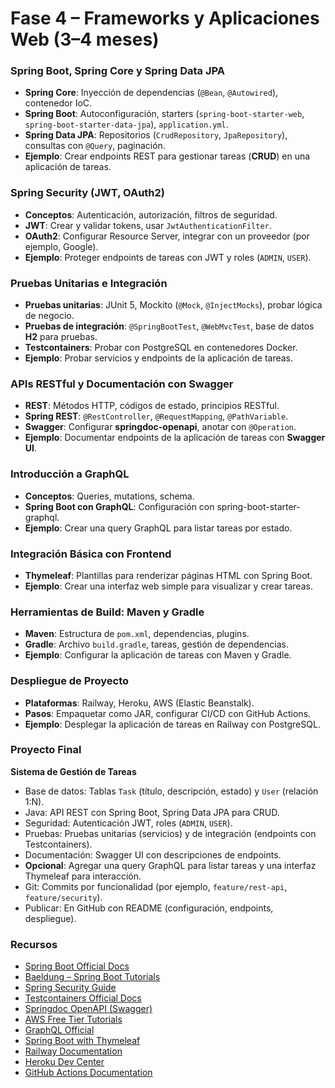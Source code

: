 # Fase 4 – Frameworks y Aplicaciones Web (3–4 meses)

### Spring Boot, Spring Core y Spring Data JPA
- **Spring Core**: Inyección de dependencias (`@Bean`, `@Autowired`), contenedor IoC.  
- **Spring Boot**: Autoconfiguración, starters (`spring-boot-starter-web`, `spring-boot-starter-data-jpa`), `application.yml`.  
- **Spring Data JPA**: Repositorios (`CrudRepository`, `JpaRepository`), consultas con `@Query`, paginación.  
- **Ejemplo**: Crear endpoints REST para gestionar tareas (**CRUD**) en una aplicación de tareas.  

### Spring Security (JWT, OAuth2)
- **Conceptos**: Autenticación, autorización, filtros de seguridad.  
- **JWT**: Crear y validar tokens, usar `JwtAuthenticationFilter`.  
- **OAuth2**: Configurar Resource Server, integrar con un proveedor (por ejemplo, Google).  
- **Ejemplo**: Proteger endpoints de tareas con JWT y roles (`ADMIN`, `USER`).  

### Pruebas Unitarias e Integración
- **Pruebas unitarias**: JUnit 5, Mockito (`@Mock`, `@InjectMocks`), probar lógica de negocio.  
- **Pruebas de integración**: `@SpringBootTest`, `@WebMvcTest`, base de datos **H2** para pruebas.  
- **Testcontainers**: Probar con PostgreSQL en contenedores Docker.  
- **Ejemplo**: Probar servicios y endpoints de la aplicación de tareas.  

### APIs RESTful y Documentación con Swagger
- **REST**: Métodos HTTP, códigos de estado, principios RESTful.  
- **Spring REST**: `@RestController`, `@RequestMapping`, `@PathVariable`.  
- **Swagger**: Configurar **springdoc-openapi**, anotar con `@Operation`.  
- **Ejemplo**: Documentar endpoints de la aplicación de tareas con **Swagger UI**.  

### Introducción a GraphQL
- **Conceptos**: Queries, mutations, schema.  
- **Spring Boot con GraphQL**: Configuración con spring-boot-starter-graphql.  
- **Ejemplo**: Crear una query GraphQL para listar tareas por estado.  

### Integración Básica con Frontend
- **Thymeleaf**: Plantillas para renderizar páginas HTML con Spring Boot.  
- **Ejemplo**: Crear una interfaz web simple para visualizar y crear tareas.  

### Herramientas de Build: Maven y Gradle
- **Maven**: Estructura de `pom.xml`, dependencias, plugins.  
- **Gradle**: Archivo `build.gradle`, tareas, gestión de dependencias.  
- **Ejemplo**: Configurar la aplicación de tareas con Maven y Gradle.  

### Despliegue de Proyecto
- **Plataformas**: Railway, Heroku, AWS (Elastic Beanstalk).  
- **Pasos**: Empaquetar como JAR, configurar CI/CD con GitHub Actions.  
- **Ejemplo**: Desplegar la aplicación de tareas en Railway con PostgreSQL.  

### Proyecto Final
**Sistema de Gestión de Tareas**  
- Base de datos: Tablas `Task` (título, descripción, estado) y `User` (relación 1:N).  
- Java: API REST con Spring Boot, Spring Data JPA para CRUD.  
- Seguridad: Autenticación JWT, roles (`ADMIN`, `USER`).  
- Pruebas: Pruebas unitarias (servicios) y de integración (endpoints con Testcontainers).  
- Documentación: Swagger UI con descripciones de endpoints.  
- **Opcional**: Agregar una query GraphQL para listar tareas y una interfaz Thymeleaf para interacción.  
- Git: Commits por funcionalidad (por ejemplo, `feature/rest-api`, `feature/security`).  
- Publicar: En GitHub con README (configuración, endpoints, despliegue).  

### Recursos
- [Spring Boot Official Docs](https://spring.io/projects/spring-boot)  
- [Baeldung – Spring Boot Tutorials](https://www.baeldung.com/spring-boot)  
- [Spring Security Guide](https://spring.io/guides/topicals/spring-security-architecture)  
- [Testcontainers Official Docs](https://testcontainers.org/)  
- [Springdoc OpenAPI (Swagger)](https://springdoc.org/)  
- [AWS Free Tier Tutorials](https://aws.amazon.com/free/)  
- [GraphQL Official](https://graphql.org/learn/)  
- [Spring Boot with Thymeleaf](https://spring.io/guides/gs/serving-web-content/)  
- [Railway Documentation](https://docs.railway.app/)  
- [Heroku Dev Center](https://devcenter.heroku.com/)  
- [GitHub Actions Documentation](https://docs.github.com/en/actions)  